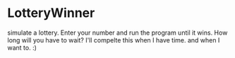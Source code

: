 # LotteryWinner
simulate a lottery. Enter your number and run the program until it wins. How long will you have to wait? 
I'll compelte this when I have time. and when I want to. 
:)

